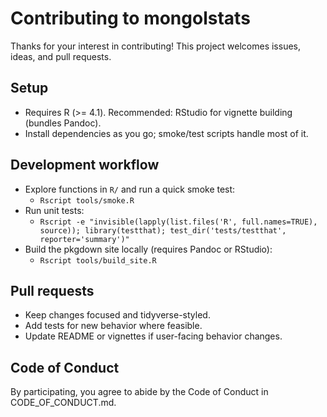 # Contributing to mongolstats

Thanks for your interest in contributing! This project welcomes issues, ideas, and pull requests.

## Setup

- Requires R (>= 4.1). Recommended: RStudio for vignette building (bundles Pandoc).
- Install dependencies as you go; smoke/test scripts handle most of it.

## Development workflow

- Explore functions in `R/` and run a quick smoke test:
  - `Rscript tools/smoke.R`
- Run unit tests:
  - `Rscript -e "invisible(lapply(list.files('R', full.names=TRUE), source)); library(testthat); test_dir('tests/testthat', reporter='summary')"`
- Build the pkgdown site locally (requires Pandoc or RStudio):
  - `Rscript tools/build_site.R`

## Pull requests

- Keep changes focused and tidyverse-styled.
- Add tests for new behavior where feasible.
- Update README or vignettes if user-facing behavior changes.

## Code of Conduct

By participating, you agree to abide by the Code of Conduct in CODE_OF_CONDUCT.md.

